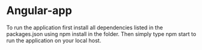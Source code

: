 # Angular-app
To run the application first install all dependencies listed in the packages.json using npm install in the folder.
Then simply type npm start to run the application on your local host.
